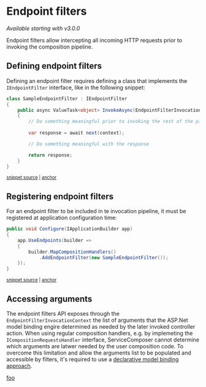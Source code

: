 # Endpoint filters

_Available starting with v3.0.0_

Endpoint filters allow intercepting all incoming HTTP requests prior to invoking the composition pipeline.

## Defining endpoint filters

Defining an endpoint filter requires defining a class that implements the `IEndpointFilter` interface, like in the following snippet:

<!-- snippet: sample-endpoint-filter -->
<a id='snippet-sample-endpoint-filter'></a>
```cs
class SampleEndpointFilter : IEndpointFilter
{
    public async ValueTask<object> InvokeAsync(EndpointFilterInvocationContext context, EndpointFilterDelegate next)
    {
        // Do something meaningful prior to invoking the rest of the pipeline
        
        var response = await next(context);

        // Do something meaningful with the response

        return response;
    }
}
```
<sup><a href='/src/Snippets/EndpointFilters/SampleEndpointFilter.cs#L6-L20' title='Snippet source file'>snippet source</a> | <a href='#snippet-sample-endpoint-filter' title='Start of snippet'>anchor</a></sup>
<!-- endSnippet -->

## Registering endpoint filters

For an endpoint filter to be included in te invocation pipeline, it must be registered at application configuration time:  

<!-- snippet: sample-endpoint-filter-registration -->
<a id='snippet-sample-endpoint-filter-registration'></a>
```cs
public void Configure(IApplicationBuilder app)
{
    app.UseEndpoints(builder =>
    {
        builder.MapCompositionHandlers()
            .AddEndpointFilter(new SampleEndpointFilter());
    });
}
```
<sup><a href='/src/Snippets/EndpointFilters/Startup.cs#L9-L18' title='Snippet source file'>snippet source</a> | <a href='#snippet-sample-endpoint-filter-registration' title='Start of snippet'>anchor</a></sup>
<!-- endSnippet -->

## Accessing arguments

The endpoint filters API exposes through the `EndpointFilterInvocationContext` the list of arguments that the ASP.Net model binding engire determined as needed by the later invoked controller action. When using regular composition handlers, e.g. by implemeting the `ICompositionRequestsHandler` interface, ServiceComposer cannot determine which arguments are latwer needed by the user composition code. To overcome this limitation and allow the arguments list to be populated and accessible by filters, it's required to use a [declarative model binding approach](model-binding.md#declarative-model-binding).

[foo](model-binding.md#named-arguments-experimental-api)
